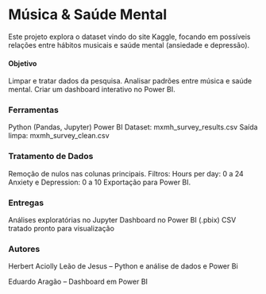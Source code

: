 # Música & Saúde Mental

Este projeto explora o dataset vindo do site Kaggle, focando em possíveis relações entre hábitos musicais e saúde mental (ansiedade e depressão).

#### Objetivo

Limpar e tratar dados da pesquisa.
Analisar padrões entre música e saúde mental.
Criar um dashboard interativo no Power BI.

### Ferramentas

Python (Pandas, Jupyter)
Power BI
Dataset: mxmh_survey_results.csv
Saída limpa: mxmh_survey_clean.csv

### Tratamento de Dados

Remoção de nulos nas colunas principais.
Filtros:
Hours per day: 0 a 24
Anxiety e Depression: 0 a 10
Exportação para Power BI.

### Entregas

Análises exploratórias no Jupyter
Dashboard no Power BI (.pbix)
CSV tratado pronto para visualização


### Autores

Herbert Aciolly Leão de Jesus – Python e análise de dados e Power Bi

Eduardo Aragão – Dashboard em Power BI
